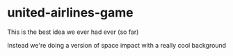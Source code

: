 # united-airlines-game
This is the best idea we ever had ever (so far)

Instead we're doing a version of space impact
with a really cool background
